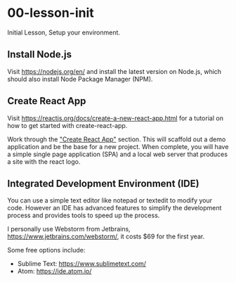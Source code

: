 # 00-lesson-init
Initial Lesson, Setup your environment.


## Install Node.js
Visit https://nodejs.org/en/ and install the latest version on Node.js, which should also install Node Package Manager (NPM).

## Create React App
Visit https://reactjs.org/docs/create-a-new-react-app.html for a tutorial on how to get started with create-react-app.

Work through the ["Create React App"](https://reactjs.org/docs/create-a-new-react-app.html#create-react-app) section. This will scaffold out a demo application and be the base for a new project. When complete, you will have a simple single page application (SPA) and a local web server that produces a site with the react logo.


## Integrated Development Environment (IDE)
You can use a simple text editor like notepad or textedit to modify your code. However an IDE has advanced features to simplify the development process and provides tools to speed up the process.

I personally use Webstorm from Jetbrains, https://www.jetbrains.com/webstorm/, it costs $69 for the first year.

Some free options include:

- Sublime Text: https://www.sublimetext.com/
- Atom: https://ide.atom.io/
